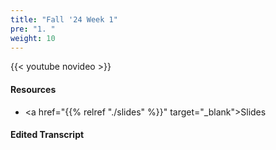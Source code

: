 ```yaml
---
title: "Fall '24 Week 1"
pre: "1. "
weight: 10
---
```


{{< youtube novideo >}}

#### Resources

* <a href="{{% relref "./slides" %}}" target="_blank">Slides</a>

#### Edited Transcript

